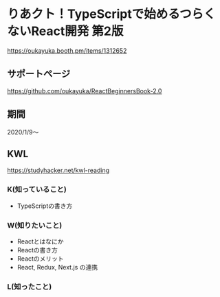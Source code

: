 # りあクト！TypeScriptで始めるつらくないReact開発 第2版

https://oukayuka.booth.pm/items/1312652

## サポートページ

https://github.com/oukayuka/ReactBeginnersBook-2.0

## 期間

2020/1/9〜

## KWL

https://studyhacker.net/kwl-reading

### K(知っていること)

- TypeScriptの書き方

### W(知りたいこと)

- Reactとはなにか
- Reactの書き方
- Reactのメリット
- React, Redux, Next.js の連携

### L(知ったこと)
